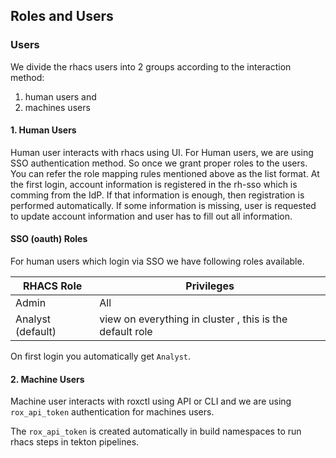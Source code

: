 ## Roles and Users

### Users

We divide the rhacs users into 2 groups according to the interaction method:

1. human users and 
2. machines users

#### 1. Human Users

Human user interacts with rhacs using UI. For Human users, we are using SSO authentication method. So once we grant proper roles to the users. You can refer the role mapping rules mentioned above as the list format. At the first login, account information is registered in the rh-sso which is comming from the IdP. If that information is enough, then registration is performed automatically. If some information is missing, user is requested to update account information and user has to fill out all information. 

#### SSO (oauth) Roles

For human users which login via SSO we have following roles available.

| RHACS Role         | Privileges                                                |
|--------------------|-----------------------------------------------------------|
| Admin              | All                                                       |
| Analyst  (default) | view on everything in cluster , this is the default role  |

On first login you automatically get `Analyst`. 

#### 2. Machine Users

Machine user interacts with roxctl using API or CLI and we are using `rox_api_token` authentication for machines users.

The `rox_api_token` is created automatically in build namespaces to run rhacs steps in tekton pipelines.